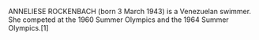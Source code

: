 ANNELIESE ROCKENBACH (born 3 March 1943) is a Venezuelan swimmer. She competed at the 1960 Summer Olympics and the 1964 Summer Olympics.[1]
